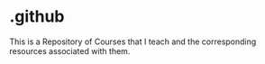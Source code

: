 # .github
This is a Repository of Courses that I teach and the corresponding resources associated with them.


